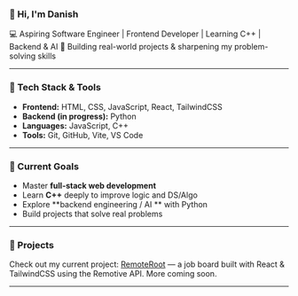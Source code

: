 

### 👋 Hi, I'm Danish

💻 Aspiring Software Engineer | Frontend Developer | Learning C++ | Backend & AI
📍 Building real-world projects & sharpening my problem-solving skills

---

### 🚀 Tech Stack & Tools

* **Frontend:** HTML, CSS, JavaScript, React, TailwindCSS
* **Backend (in progress):** Python
* **Languages:** JavaScript, C++
* **Tools:** Git, GitHub, Vite, VS Code

---

### 🎯 Current Goals

* Master **full-stack web development**
* Learn **C++** deeply to improve logic and DS/Algo
* Explore **backend engineering / AI ** with Python
* Build projects that solve real problems
---

### 📌 Projects

Check out my current project: [RemoteRoot](https://github.com/md-danish-lg/remote-root) — a job board built with React & TailwindCSS using the Remotive API.
More coming soon.

---
